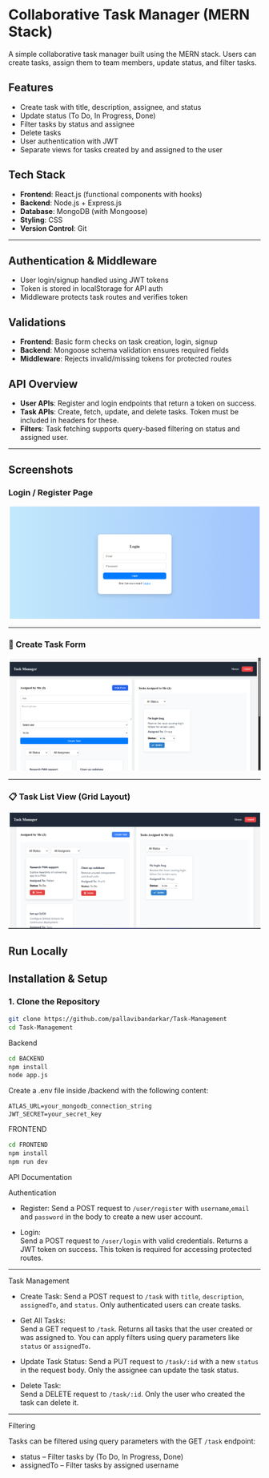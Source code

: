 # Collaborative Task Manager (MERN Stack)

A simple collaborative task manager built using the MERN stack. Users can create tasks, assign them to team members, update status, and filter tasks.

## Features

- Create task with title, description, assignee, and status
- Update status (To Do, In Progress, Done)
- Filter tasks by status and assignee
- Delete tasks
- User authentication with JWT
- Separate views for tasks created by and assigned to the user


## Tech Stack

- **Frontend**: React.js (functional components with hooks)
- **Backend**: Node.js + Express.js
- **Database**: MongoDB (with Mongoose)
- **Styling**: CSS 
- **Version Control**: Git

---

## Authentication & Middleware

- User login/signup handled using JWT tokens
- Token is stored in localStorage for API auth
- Middleware protects task routes and verifies token


## Validations

- **Frontend**: Basic form checks on task creation, login, signup
- **Backend**: Mongoose schema validation ensures required fields
- **Middleware**: Rejects invalid/missing tokens for protected routes


## API Overview

- **User APIs**: Register and login endpoints that return a token on success.
- **Task APIs**: Create, fetch, update, and delete tasks. Token must be included in headers for these.
- **Filters**: Task fetching supports query-based filtering on status and assigned user.

---

## Screenshots

### Login / Register Page
![Login Page](./screenshots/login.png)

---

### 📝 Create Task Form
![Create Task](./screenshots/createtask.png)

---

### 📋 Task List View (Grid Layout)
![Task List](./screenshots/task.png)


## Run Locally
## Installation & Setup

### 1. Clone the Repository

```bash
git clone https://github.com/pallavibandarkar/Task-Management
cd Task-Management
````

Backend

```bash
cd BACKEND
npm install
node app.js 
````

Create a .env file inside /backend with the following content:
```
ATLAS_URL=your_mongodb_connection_string
JWT_SECRET=your_secret_key
````

FRONTEND
```bash
cd FRONTEND
npm install
npm run dev
````
API Documentation

Authentication

- Register: 
  Send a POST request to `/user/register` with `username`,`email` and `password` in the body to create a new user account.

- Login:  
  Send a POST request to `/user/login` with valid credentials. Returns a JWT token on success. This token is required for accessing protected routes.

---

Task Management

- Create Task:
  Send a POST request to `/task` with `title`, `description`, `assignedTo`, and `status`. Only authenticated users can create tasks.

- Get All Tasks:  
  Send a GET request to `/task`. Returns all tasks that the user created or was assigned to. You can apply filters using query parameters like `status` or `assignedTo`.

- Update Task Status: 
  Send a PUT request to `/task/:id` with a new `status` in the request body. Only the assignee can update the task status.

- Delete Task:  
  Send a DELETE request to `/task/:id`. Only the user who created the task can delete it.

---

Filtering

Tasks can be filtered using query parameters with the GET `/task` endpoint:

- status – Filter tasks by (To Do, In Progress, Done)
- assignedTo – Filter tasks by assigned username




